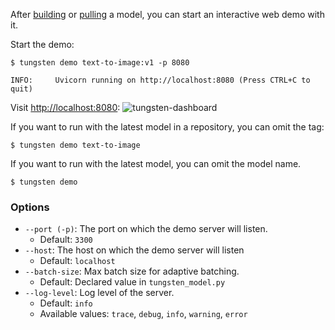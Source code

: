 After [building](https://tungsten-ai.github.io/docs/building_your_model/containerizing/) or [pulling](https://tungsten-ai.github.io/docs/pushing_and_pulling_models/pulling/) a model, you can start an interactive web demo with it.

Start the demo:
```console
$ tungsten demo text-to-image:v1 -p 8080

INFO:     Uvicorn running on http://localhost:8080 (Press CTRL+C to quit)
```

Visit [http://localhost:8080](http://localhost:8080):
![tungsten-dashboard](https://github.com/tungsten-ai/assets/blob/main/common/local-model-demo.gif?raw=true "Demo GIF")

If you want to run with the latest model in a repository, you can omit the tag:
```
$ tungsten demo text-to-image
```

If you want to run with the latest model, you can omit the model name.
```
$ tungsten demo
```

### Options
  - ``--port (-p)``: The port on which the demo server will listen.
    - Default: ``3300``
  - ``--host``: The host on which the demo server will listen
    - Default: ``localhost``
  - ``--batch-size``: Max batch size for adaptive batching.
    - Default: Declared value in ``tungsten_model.py``
  - ``--log-level``: Log level of the server.
    - Default: ``info``
    - Available values: ``trace``, ``debug``, ``info``, ``warning``, ``error``


